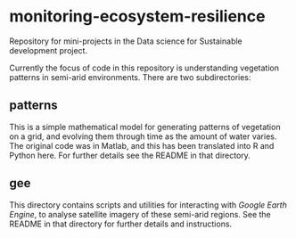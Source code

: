# monitoring-ecosystem-resilience
Repository for mini-projects in the Data science for Sustainable development project.

Currently the focus of code in this repository is understanding vegetation patterns in semi-arid environments.  There are two subdirectories:

## patterns

This is a simple mathematical model for generating patterns of vegetation on a grid, and evolving them through time as the amount of water varies. 
The original code was in Matlab, and this has been translated into R and Python here.  For further details see the README in that directory.

## gee

This directory contains scripts and utilities for interacting with *Google Earth Engine*, to analyse satellite imagery of these semi-arid regions.
See the README in that directory for further details and instructions.
